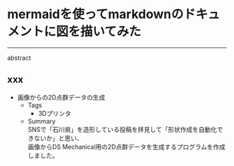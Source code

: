 # mermaidを使ってmarkdownのドキュメントに図を描いてみた
[](::tags::mermaid,markdown,VSCode)

---

abstract

## xxx


- 画像からの2D点群データの生成
    - Tags
        - 3Dプリンタ
    - Summary  
        SNSで「石川県」を造形している投稿を拝見して「形状作成を自動化できないか」と思い、  
        画像からDS Mechanical用の2D点群データを生成するプログラムを作成しました。

